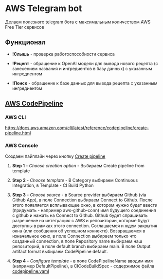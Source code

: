 # AWS Telegram bot

Делаем полезного telegram бота с максимальным количеством AWS Free Tier сервисов

## Функционал

+ **!Слышь** - проверка работоспособности сервиса

+ **!Рецепт** - обращение к OpenAI модели для вывода нового рецепта (с занесением названия и ингредиентов в базу данных) с указанным ингредиентом

+ **!Поиск** - обращение к базе данных для вывода рецепта с указанным ингредиентом

## [AWS CodePipeline](https://docs.aws.amazon.com/codepipeline/latest/userguide)

### AWS CLI
https://docs.aws.amazon.com/cli/latest/reference/codepipeline/create-pipeline.html

### AWS Console
Создаем пайплайн через кнопку [Create pipeline](https://us-east-1.console.aws.amazon.com/codesuite/codepipeline/pipeline/new?region=us-east-1)

1. **Step 1** - *Choose creation option* - Выбираем Create pipeline from template

2. **Step 2** - *Choose template* - В Category выбираем Continuous Integration, в Template - CI Build Python

3. **Step 3** - *Choose source* - в Source provider выбираем Github (via Github App), в поле Connection выбираем Connect to Github. После этого появляется всплывающее окно, в котором нужно будет ввести (придумать - например aws-github-conn) имя будущего соединения с github и нажать на Connect to Github. Github будет спрашивать разрешение на интеграцию с AWS и репозитории, которые будут доступны в рамках этого connection. Соглашаемся и ждем закрытия окна (или сообщения об успешном коннекте). Возвращаемся в изначальное окно, в поле Connection выбираем только что созданный connection, в поле Repository name выбираем наш репозиторий, в поле default branch выбираем main. В поле Output artifact format выбираем CodePipeline default.

4. **Step 4** - *Configure template* - в поле CodePipelineName вводим имя (например DefaultPipeline), в CICodeBuildSpec - содержимое файла [codepipeline.yaml](aws_services/codepipeline.yaml)